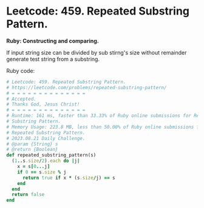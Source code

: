 # Leetcode: 459. Repeated Substring Pattern.

**Ruby: Constructing and comparing.**

If input string size can be divided by sub stirng's size without remainder
generate test string from a substring.

Ruby code:
```Ruby
# Leetcode: 459. Repeated Substring Pattern.
# https://leetcode.com/problems/repeated-substring-pattern/
# = = = = = = = = = = = = = =
# Accepted.
# Thanks God, Jesus Christ!
# = = = = = = = = = = = = = =
# Runtime: 161 ms, faster than 33.33% of Ruby online submissions for Repeated
# Substring Pattern.
# Memory Usage: 223.8 MB, less than 50.00% of Ruby online submissions for
# Repeated Substring Pattern.
# 2023.08.21 Daily Challenge.
# @param {String} s
# @return {Boolean}
def repeated_substring_pattern(s)
  (1..s.size/2).each do |j|
    x = s[0...j]
    if 0 == s.size % j
      return true if x * (s.size/j) == s
    end
  end
  return false
end
```
